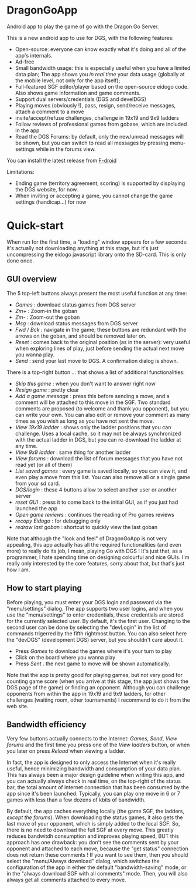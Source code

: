 DragonGoApp
===========

Android app to play the game of go with the Dragon Go Server.

This is a new android app to use for DGS, with the following features:

* Open-source: everyone can know exactly what it's doing and all of the app's internals.
* Ad-free
* Small bandwidth usage: this is especially useful when you have a limited data plan; The app shows you *in real time* your data usage (globally at the mobile level, not only for the app itself);
* Full-featured SGF editor/player based on the open-source eidogo code. Also shows game information and game comments.
* Support dual servers/credentials (DGS and develDGS)
* Playing moves (obviously !), pass, resign, send/receive messages, attach a comment to a move
* invite/accept/refuse challenges, challenge in 19x19 and 9x9 ladders
* Follow reviews of professional games from gobase, which are included in the app
* Read the DGS Forums: by default, only the new/unread messages will be shown, but you can switch to read all messages by pressing menu-settings while in the forums view.

You can install the latest release from [F-droid](https://f-droid.org/repository/browse/?fdfilter=dragongoapp&fdid=fr.xtof54.dragonGoApp)

Limitations:

* Ending game (territory agreement, scoring) is supported by displaying the DGS website, for now.
* When inviting or accepting a game, you cannot change the game settings (handicap...) for now

Quick-start
===========

When run for the first time, a "loading" window appears for a few seconds: it's actually not downloading anything at this stage,
but it's just uncompressing the eidogo javascript library onto the SD-card. This is only done once.

GUI overview
------------

The 5 top-left buttons always present the most useful function at any time:

* *Games* : download status games from DGS server
* *Zm+* : Zoom-in the goban
* *Zm-* : Zoom-out the goban
* *Msg* : download status messages from DGS server
* *Fwd* / *Bck* : navigate in the game; these buttons are redundant with the arrows on the goban, and should be removed later on.
* *Reset* : comes back to the original position (as in the server): very useful when exploring lines of play, just before sending the actual next move you wanna play.
* *Send* : send your last move to DGS. A confirmation dialog is shown.

There is a top-right button *...* that shows a list of additional functionalities:

* *Skip this game* : when you don't want to answer right now
* *Resign game* : pretty clear
* *Add a game message* : press this before sending a move, and a comment will be attached to this move in the SGF. Two standard comments are proposed (to welcome and thank you opponent), but you can write your own. You can also edit or remove your comment as many times as you wish as long as you have not sent the move.
* *View 19x19 ladder* : shows only the ladder positions that you can challenge. Uses a local cache, so it may not be always synchronized with the actual ladder in DGS, but you can re-download the ladder at any time.
* *View 9x9 ladder* : same thing for another ladder
* *View forums* : download the list of forum messages that you have not read yet (or all of them)
* *List saved games* : every game is saved locally, so you can view it, and even play a move from this list. You can also remove all or a single game from your sd card.
* *DGS/login* : these 4 buttons allow to select another user or another server
* *reset GUI* : press it to come back to the initial GUI, as if you just had launched the app
* *Open game reviews* : continues the reading of Pro games reviews
* *recopy Eidogo* : for debugging only
* *redraw last goban* : shortcut to quickly view the last goban
 

Note that although the "look and feel" of DragonGoApp is not very appealing,
this app actually has all the required functionalities (and even more) to really do its job, I mean, playing Go with DGS !
It's just that, as a programmer, I hate spending time on designing colourful and nice GUIs. I'm really only interested by the
core features, sorry about that, but that's just how I am.

How to start playing
--------------------

Before playing, you must enter your DGS login and password via the "menu/settings" dialog. The app supports two user logins, and when you
use the "menu/settings" to enter credentials, these credentials are stored for the currently selected user. By default, it's the first
user. Changing to the second user can be done by selecting the "devLogin" in the list of commands trigerred by the fifth rightmost button.
You can also select here the "devDGS" (development DGS) server, but you shouldn't care about it.

* Press *Games* to download the games where it's your turn to play
* Click on the board where you wanna play
* Press *Sent* . the next game to move will be shown automatically.

Note that the app is pretty good for playing games, but not very good for counting game score (when you arrive at this stage, the app
just shows the DGS page of the game) or finding an opponent. 
Although you can challenge opponents from within the app in 19x19 and 9x9 ladders, for other challenges (waiting room, other tournaments)
I recommend to do it from the web site.

Bandwidth efficiency
--------------------

Very few buttons actually connects to the Internet: *Games*, *Send*, *View forums* and the first time you press one of the *View ladders* button, or when you later on press *Reload* when viewing a ladder.

In fact, the app is designed to
only access the Internet when it's really useful, hence minimizing bandwidth and consumption of your data plan. This has always been
a major design guideline when writing this app, and you can actually always check in real time, on the top-right of the status bar, the
total amount of internet connection that has been consumed by the app since it's been launched. Typically, you can play one move in 6 or 7 games with less than a few dozens of kbits of bandwidth.

By default, the app caches everything locally (the game SGF, the ladders, *except the forums*).
When downloading the status games, it also gets the last move of your opponent, which is simply added to the local SGF.
So, there is no need to download the full SGF at every move.
This greatly reduces bandwitdh consumption and improves playing speed, BUT this approach has one drawback: you don't see the comments
sent by your opponent and attached to each move, because the "get status" connection does not return these comments ! 
If you want to see them, then you should select the "menu/Always download" dialog,
which switches the configuration of the app in either the default "bandwidth-saving" mode, or in the "always download SGF with all comments"
mode.
Then, you will also always get all comments attached to every move.


